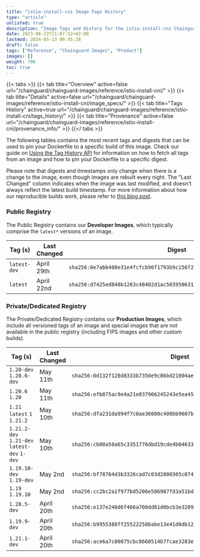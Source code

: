 ```yaml
---
title: "istio-install-cni Image Tags History"
type: "article"
unlisted: true
description: "Image Tags and History for the istio-install-cni Chainguard Image"
date: 2023-06-22T11:07:52+02:00
lastmod: 2024-05-13 00:45:28
draft: false
tags: ["Reference", "Chainguard Images", "Product"]
images: []
weight: 700
toc: true
---
```


{{< tabs >}}
{{< tab title="Overview" active=false url="/chainguard/chainguard-images/reference/istio-install-cni/" >}}
{{< tab title="Details" active=false url="/chainguard/chainguard-images/reference/istio-install-cni/image_specs/" >}}
{{< tab title="Tags History" active=true url="/chainguard/chainguard-images/reference/istio-install-cni/tags_history/" >}}
{{< tab title="Provenance" active=false url="/chainguard/chainguard-images/reference/istio-install-cni/provenance_info/" >}}
{{</ tabs >}}

The following tables contains the most recent tags and digests that can be used to pin your Dockerfile to a specific build of this image. Check our guide on [Using the Tag History API](/chainguard/chainguard-images/using-the-tag-history-api/) for information on how to fetch all tags from an image and how to pin your Dockerfile to a specific digest.

Please note that digests and timestamps only change when there is a change to the image, even though images are rebuilt every night. The "Last Changed" column indicates when the image was last modified, and doesn't always reflect the latest build timestamp. For more information about how our reproducible builds work, please refer to [this blog post](https://www.chainguard.dev/unchained/reproducing-chainguards-reproducible-image-builds).

### Public Registry
The Public Registry contains our **Developer Images**, which typically comprise the `latest*` versions of an image.

| Tag (s)       | Last Changed | Digest                                                                    |
|---------------|--------------|---------------------------------------------------------------------------|
|  `latest-dev` | April 29th   | `sha256:0e7abb408e31e4fcfcb96f1793b9c156f251ec6326715a76e3c6e1c9c842e1fd` |
|  `latest`     | April 22nd   | `sha256:d7425ed848b1263c48402d1ac503950631156e39da204223acf62cac24781f64` |


### Private/Dedicated Registry
The Private/Dedicated Registry contains our **Production Images**, which include all versioned tags of an image and special images that are not available in the public registry (including FIPS images and other custom builds).

| Tag (s)                                       | Last Changed | Digest                                                                    |
|-----------------------------------------------|--------------|---------------------------------------------------------------------------|
|  `1.20-dev` `1.20.6-dev`                      | May 11th     | `sha256:0d132f128d8333b7350e9c86bd21004aebbfcd6509b95880fa74f0ce65e87b70` |
|  `1.20.6` `1.20`                              | May 11th     | `sha256:efb875ac9e4a21e837966245243e5ea45b84d06c934a7160d10745ccad7fb6e9` |
|  `1.21` `latest` `1` `1.21.2`                 | May 10th     | `sha256:dfa231da994f7c0ae36000c400bb9607b9f51f8d65acd936e693caaa0e893ddc` |
|  `1.21.2-dev` `1.21-dev` `latest-dev` `1-dev` | May 10th     | `sha256:cb00a50a65c3351776dbd19cde4b04633ab966ec9e598d8ffdc277b1ffda7f5a` |
|  `1.19.10-dev` `1.19-dev`                     | May 2nd      | `sha256:bf78764d3b3326cad7c03d2800365c0741b40cd11bc783fa6a9d0870aa3dbe64` |
|  `1.19` `1.19.10`                             | May 2nd      | `sha256:cc2bc2a1f977bd5206e586987fd3a51bd67b2663bc6ee0571f5da95c0cd49557` |
|  `1.20.5-dev`                                 | April 20th   | `sha256:e137e240d6f466a700dd61d0bcb3e3209ce2e69bf4b16e21ff229c1e038f103b` |
|  `1.19.9-dev`                                 | April 20th   | `sha256:b9955388ff255222586abe13e41d0db124b79b2fc0da56faafb4052a6f6f0f9c` |
|  `1.21.1-dev`                                 | April 20th   | `sha256:ace6a7c00075cbc8660514b7fcae3283ed2f71ba4824fb4b9e0c36dafc49041a` |

